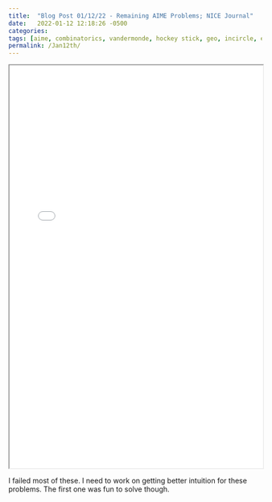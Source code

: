 ```yaml
---
title:  "Blog Post 01/12/22 - Remaining AIME Problems; NICE Journal"
date:   2022-01-12 12:18:26 -0500
categories:
tags: [aime, combinatorics, vandermonde, hockey stick, geo, incircle, expected value]
permalink: /Jan12th/
---
```

  <iframe src="\assets\pdfposts\Math_Diary_01_12_22.pdf" width="100%" height="800px">
  </iframe>

I failed most of these. I need to work on getting better intuition for these problems.
The first one was fun to solve though.
